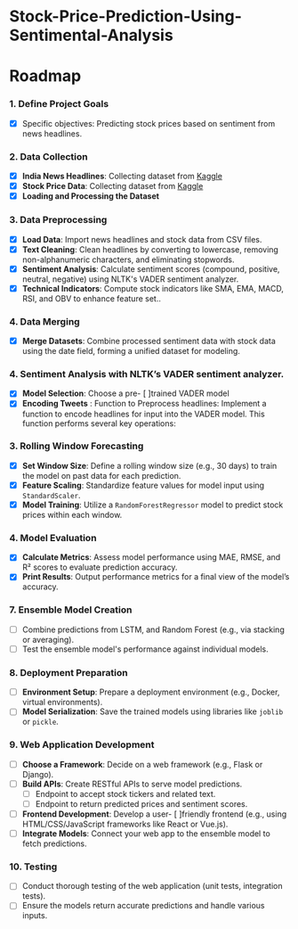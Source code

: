 # Stock-Price-Prediction-Using-Sentimental-Analysis
# Roadmap

### 1. **Define Project Goals**

- [x] Specific objectives: Predicting stock prices based on sentiment from news headlines.
      
### 2. **Data Collection**

- [x] **India News Headlines**: Collecting dataset from [Kaggle](https://www.kaggle.com/datasets/therohk/india-headlines-news-dataset)
- [x] **Stock Price Data**: Collecting dataset from [Kaggle](https://www.kaggle.com/code/taufiquesekh/stock-sentiment-analysis/input)
- [x] **Loading and Processing the Dataset**

### 3. **Data Preprocessing**

- [x] **Load Data**: Import news headlines and stock data from CSV files.
- [x] **Text Cleaning**: Clean headlines by converting to lowercase, removing non-alphanumeric characters, and eliminating stopwords.
- [x] **Sentiment Analysis**: Calculate sentiment scores (compound, positive, neutral, negative) using NLTK's VADER sentiment analyzer.
- [x] **Technical Indicators**: Compute stock indicators like SMA, EMA, MACD, RSI, and OBV to enhance feature set..

### 4. **Data Merging**

- [x] **Merge Datasets**: Combine processed sentiment data with stock data using the date field, forming a unified dataset for modeling.
      
### 4. **Sentiment Analysis with NLTK’s VADER sentiment analyzer.**

- [x] **Model Selection**: Choose a pre- [ ]trained VADER model
- [x] **Encoding Tweets** : Function to Preprocess headlines: Implement a function to encode headlines for input into the VADER model. This function performs several key operations:

### 3. **Rolling Window Forecasting**

- [x] **Set Window Size**: Define a rolling window size (e.g., 30 days) to train the model on past data for each prediction.
- [x] **Feature Scaling**: Standardize feature values for model input using `StandardScaler`.
- [x] **Model Training**: Utilize a `RandomForestRegressor` model to predict stock prices within each window.

### 4. **Model Evaluation**

- [x] **Calculate Metrics**: Assess model performance using MAE, RMSE, and R² scores to evaluate prediction accuracy.
- [x] **Print Results**: Output performance metrics for a final view of the model’s accuracy.

### 7. **Ensemble Model Creation**

- [ ] Combine predictions from LSTM, and Random Forest (e.g., via stacking or averaging).
- [ ] Test the ensemble model's performance against individual models.

### 8. **Deployment Preparation**

- [ ] **Environment Setup**: Prepare a deployment environment (e.g., Docker, virtual environments).
- [ ] **Model Serialization**: Save the trained models using libraries like `joblib` or `pickle`.

### 9. **Web Application Development**

- [ ] **Choose a Framework**: Decide on a web framework (e.g., Flask or Django).
- [ ] **Build APIs**: Create RESTful APIs to serve model predictions.
  - [ ] Endpoint to accept stock tickers and related text.
  - [ ] Endpoint to return predicted prices and sentiment scores.
- [ ] **Frontend Development**: Develop a user- [ ]friendly frontend (e.g., using HTML/CSS/JavaScript frameworks like React or Vue.js).
- [ ] **Integrate Models**: Connect your web app to the ensemble model to fetch predictions.

### 10. **Testing**

- [ ] Conduct thorough testing of the web application (unit tests, integration tests).
- [ ] Ensure the models return accurate predictions and handle various inputs.
